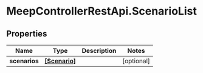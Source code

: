 # MeepControllerRestApi.ScenarioList

## Properties
Name | Type | Description | Notes
------------ | ------------- | ------------- | -------------
**scenarios** | [**[Scenario]**](Scenario.md) |  | [optional] 


